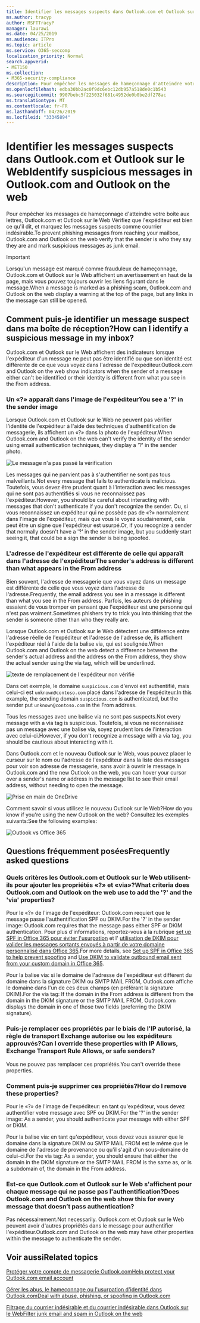 ```yaml
---
title: Identifier les messages suspects dans Outlook.com et Outlook sur le Web
ms.author: tracyp
author: MSFTTracyP
manager: laurawi
ms.date: 04/25/2019
ms.audience: ITPro
ms.topic: article
ms.service: O365-seccomp
localization_priority: Normal
search.appverid:
- MET150
ms.collection:
- M365-security-compliance
description: Pour empêcher les messages de hameçonnage d'atteindre votre boîte aux lettres, Outlook.com et Outlook sur le Web Vérifiez que l'expéditeur est bien ce qu'il dit, et marquez les messages suspects comme courrier indésirable.
ms.openlocfilehash: edba30bb2ac0f9dc6ebc12db957a518de0c1b543
ms.sourcegitcommit: 9907bebc5f225032f681c4952de0b0be2df278ac
ms.translationtype: MT
ms.contentlocale: fr-FR
ms.lasthandoff: 04/26/2019
ms.locfileid: "33345894"
---
```

# <a name="identify-suspicious-messages-in-outlookcom-and-outlook-on-the-web"></a><span data-ttu-id="7b525-103">Identifier les messages suspects dans Outlook.com et Outlook sur le Web</span><span class="sxs-lookup"><span data-stu-id="7b525-103">Identify suspicious messages in Outlook.com and Outlook on the web</span></span>

<span data-ttu-id="7b525-104">Pour empêcher les messages de hameçonnage d'atteindre votre boîte aux lettres, Outlook.com et Outlook sur le Web Vérifiez que l'expéditeur est bien ce qu'il dit, et marquez les messages suspects comme courrier indésirable.</span><span class="sxs-lookup"><span data-stu-id="7b525-104">To prevent phishing messages from reaching your mailbox, Outlook.com and Outlook on the web verify that the sender is who they say they are and mark suspicious messages as junk email.</span></span>

> [!IMPORTANT]
> <span data-ttu-id="7b525-105">Lorsqu'un message est marqué comme frauduleux de hameçonnage, Outlook.com et Outlook sur le Web affichent un avertissement en haut de la page, mais vous pouvez toujours ouvrir les liens figurant dans le message.</span><span class="sxs-lookup"><span data-stu-id="7b525-105">When a message is marked as a phishing scam, Outlook.com and Outlook on the web display a warning at the top of the page, but any links in the message can still be opened.</span></span>

## <a name="how-can-i-identify-a-suspicious-message-in-my-inbox"></a><span data-ttu-id="7b525-106">Comment puis-je identifier un message suspect dans ma boîte de réception?</span><span class="sxs-lookup"><span data-stu-id="7b525-106">How can I identify a suspicious message in my inbox?</span></span>

<span data-ttu-id="7b525-107">Outlook.com et Outlook sur le Web affichent des indicateurs lorsque l'expéditeur d'un message ne peut pas être identifié ou que son identité est différente de ce que vous voyez dans l'adresse de l'expéditeur.</span><span class="sxs-lookup"><span data-stu-id="7b525-107">Outlook.com and Outlook on the web show indicators when the sender of a message either can't be identified or their identity is different from what you see in the From address.</span></span>

### <a name="you-see-a--in-the-sender-image"></a><span data-ttu-id="7b525-108">Un «?» apparaît dans l'image de l'expéditeur</span><span class="sxs-lookup"><span data-stu-id="7b525-108">You see a '?' in the sender image</span></span>

<span data-ttu-id="7b525-109">Lorsque Outlook.com et Outlook sur le Web ne peuvent pas vérifier l'identité de l'expéditeur à l'aide des techniques d'authentification de messagerie, ils affichent un «?» dans la photo de l'expéditeur.</span><span class="sxs-lookup"><span data-stu-id="7b525-109">When Outlook.com and Outlook on the web can't verify the identity of the sender using email authentication techniques, they display a '?' in the sender photo.</span></span>

![Le message n'a pas passé la vérification](media/message-did-not-pass-verification.jpg)

<span data-ttu-id="7b525-111">Les messages qui ne parvient pas à s'authentifier ne sont pas tous malveillants.</span><span class="sxs-lookup"><span data-stu-id="7b525-111">Not every message that fails to authenticate is malicious.</span></span> <span data-ttu-id="7b525-112">Toutefois, vous devez être prudent quant à l'interaction avec les messages qui ne sont pas authentifiés si vous ne reconnaissez pas l'expéditeur.</span><span class="sxs-lookup"><span data-stu-id="7b525-112">However, you should be careful about interacting with messages that don't authenticate if you don't recognize the sender.</span></span> <span data-ttu-id="7b525-113">Ou, si vous reconnaissez un expéditeur qui ne possède pas de «?» normalement dans l'image de l'expéditeur, mais que vous le voyez soudainement, cela peut être un signe que l'expéditeur est usurpé.</span><span class="sxs-lookup"><span data-stu-id="7b525-113">Or, if you recognize a sender that normally doesn't have a '?' in the sender image, but you suddenly start seeing it, that could be a sign the sender is being spoofed.</span></span>

### <a name="the-senders-address-is-different-than-what-appears-in-the-from-address"></a><span data-ttu-id="7b525-114">L'adresse de l'expéditeur est différente de celle qui apparaît dans l'adresse de l'expéditeur</span><span class="sxs-lookup"><span data-stu-id="7b525-114">The sender's address is different than what appears in the From address</span></span>

<span data-ttu-id="7b525-115">Bien souvent, l'adresse de messagerie que vous voyez dans un message est différente de celle que vous voyez dans l'adresse de l'adresse.</span><span class="sxs-lookup"><span data-stu-id="7b525-115">Frequently, the email address you see in a message is different than what you see in the From address.</span></span> <span data-ttu-id="7b525-116">Parfois, les auteurs de phishing essaient de vous tromper en pensant que l'expéditeur est une personne qui n'est pas vraiment.</span><span class="sxs-lookup"><span data-stu-id="7b525-116">Sometimes phishers try to trick you into thinking that the sender is someone other than who they really are.</span></span>

<span data-ttu-id="7b525-117">Lorsque Outlook.com et Outlook sur le Web détectent une différence entre l'adresse réelle de l'expéditeur et l'adresse de l'adresse de, ils affichent l'expéditeur réel à l'aide de la balise via, qui est soulignée.</span><span class="sxs-lookup"><span data-stu-id="7b525-117">When Outlook.com and Outlook on the web detect a difference between the sender's actual address and the address on the From address, they show the actual sender using the via tag, which will be underlined.</span></span>

![texte de remplacement de l'expéditeur non vérifié](media/unverified-sender-feature1.png)

<span data-ttu-id="7b525-119">Dans cet exemple, le domaine `suspicious.com` d'envoi est authentifié, mais celui-ci est `unknown@contoso.com` placé dans l'adresse de l'expéditeur.</span><span class="sxs-lookup"><span data-stu-id="7b525-119">In this example, the sending domain `suspicious.com` is authenticated, but the sender put `unknown@contoso.com` in the From address.</span></span>

<span data-ttu-id="7b525-120">Tous les messages avec une balise via ne sont pas suspects.</span><span class="sxs-lookup"><span data-stu-id="7b525-120">Not every message with a via tag is suspicious.</span></span> <span data-ttu-id="7b525-121">Toutefois, si vous ne reconnaissez pas un message avec une balise via, soyez prudent lors de l'interaction avec celui-ci.</span><span class="sxs-lookup"><span data-stu-id="7b525-121">However, if you don't recognize a message with a via tag, you should be cautious about interacting with it.</span></span>

<span data-ttu-id="7b525-122">Dans Outlook.com et le nouveau Outlook sur le Web, vous pouvez placer le curseur sur le nom ou l'adresse de l'expéditeur dans la liste des messages pour voir son adresse de messagerie, sans avoir à ouvrir le message.</span><span class="sxs-lookup"><span data-stu-id="7b525-122">In Outlook.com and the new Outlook on the web, you can hover your cursor over a sender's name or address in the message list to see their email address, without needing to open the message.</span></span>

![Prise en main de OneDrive](media/get-started-with-onedrive-message.png)

<span data-ttu-id="7b525-124">Comment savoir si vous utilisez le nouveau Outlook sur le Web?</span><span class="sxs-lookup"><span data-stu-id="7b525-124">How do you know if you're using the new Outlook on the web?</span></span> <span data-ttu-id="7b525-125">Consultez les exemples suivants:</span><span class="sxs-lookup"><span data-stu-id="7b525-125">See the following examples:</span></span>

![Outlook vs Office 365](media/outlook-vs-outlook365.png)

## <a name="frequently-asked-questions"></a><span data-ttu-id="7b525-127">Questions fréquemment posées</span><span class="sxs-lookup"><span data-stu-id="7b525-127">Frequently asked questions</span></span>

### <a name="what-criteria-does-outlookcom-and-outlook-on-the-web-use-to-add-the--and-the-via-properties"></a><span data-ttu-id="7b525-128">Quels critères les Outlook.com et Outlook sur le Web utilisent-ils pour ajouter les propriétés «?» et «via»?</span><span class="sxs-lookup"><span data-stu-id="7b525-128">What criteria does Outlook.com and Outlook on the web use to add the '?' and the 'via' properties?</span></span>

<span data-ttu-id="7b525-129">Pour le «?» de l'image de l'expéditeur: Outlook.com requiert que le message passe l'authentification SPF ou DKIM.</span><span class="sxs-lookup"><span data-stu-id="7b525-129">For the '?' in the sender image:  Outlook.com requires that the message pass either SPF or DKIM authentication.</span></span> <span data-ttu-id="7b525-130">Pour plus d'informations, reportez-vous à la rubrique [set up SPF in Office 365 pour éviter l'usurpation](set-up-spf-in-office-365-to-help-prevent-spoofing.md) et l' [utilisation de DKIM pour valider les messages sortants envoyés à partir de votre domaine personnalisé dans Office 365](use-dkim-to-validate-outbound-email.md).</span><span class="sxs-lookup"><span data-stu-id="7b525-130">For more details, see [Set up SPF in Office 365 to help prevent spoofing](set-up-spf-in-office-365-to-help-prevent-spoofing.md) and [Use DKIM to validate outbound email sent from your custom domain in Office 365](use-dkim-to-validate-outbound-email.md).</span></span>

<span data-ttu-id="7b525-131">Pour la balise via: si le domaine de l'adresse de l'expéditeur est différent du domaine dans la signature DKIM ou SMTP MAIL FROM, Outlook.com affiche le domaine dans l'un de ces deux champs (en préférant la signature DKIM).</span><span class="sxs-lookup"><span data-stu-id="7b525-131">For the via tag: If the domain in the From address is different from the domain in the DKIM signature or the SMTP MAIL FROM, Outlook.com displays the domain in one of those two fields (preferring the DKIM signature).</span></span>

### <a name="can-i-override-these-properties-with-ip-allows-exchange-transport-rule-allows-or-safe-senders"></a><span data-ttu-id="7b525-132">Puis-je remplacer ces propriétés par le biais de l'IP autorisé, la règle de transport Exchange autorise ou les expéditeurs approuvés?</span><span class="sxs-lookup"><span data-stu-id="7b525-132">Can I override these properties with IP Allows, Exchange Transport Rule Allows, or safe senders?</span></span>

<span data-ttu-id="7b525-133">Vous ne pouvez pas remplacer ces propriétés.</span><span class="sxs-lookup"><span data-stu-id="7b525-133">You can't override these properties.</span></span>

### <a name="how-do-i-remove-these-properties"></a><span data-ttu-id="7b525-134">Comment puis-je supprimer ces propriétés?</span><span class="sxs-lookup"><span data-stu-id="7b525-134">How do I remove these properties?</span></span>

<span data-ttu-id="7b525-135">Pour le «?» de l'image de l'expéditeur: en tant qu'expéditeur, vous devez authentifier votre message avec SPF ou DKIM.</span><span class="sxs-lookup"><span data-stu-id="7b525-135">For the '?' in the sender image: As a sender, you should authenticate your message with either SPF or DKIM.</span></span>

<span data-ttu-id="7b525-136">Pour la balise via: en tant qu'expéditeur, vous devez vous assurer que le domaine dans la signature DKIM ou SMTP MAIL FROM est le même que le domaine de l'adresse de provenance ou qu'il s'agit d'un sous-domaine de celui-ci.</span><span class="sxs-lookup"><span data-stu-id="7b525-136">For the via tag: As a sender, you should ensure that either the domain in the DKIM signature or the SMTP MAIL FROM is the same as, or is a subdomain of, the domain in the From address.</span></span>

### <a name="does-outlookcom-and-outlook-on-the-web-show-this-for-every-message-that-doesnt-pass-authentication"></a><span data-ttu-id="7b525-137">Est-ce que Outlook.com et Outlook sur le Web s'affichent pour chaque message qui ne passe pas l'authentification?</span><span class="sxs-lookup"><span data-stu-id="7b525-137">Does Outlook.com and Outlook on the web show this for every message that doesn’t pass authentication?</span></span>

<span data-ttu-id="7b525-138">Pas nécessairement.</span><span class="sxs-lookup"><span data-stu-id="7b525-138">Not necessarily.</span></span> <span data-ttu-id="7b525-139">Outlook.com et Outlook sur le Web peuvent avoir d'autres propriétés dans le message pour authentifier l'expéditeur.</span><span class="sxs-lookup"><span data-stu-id="7b525-139">Outlook.com and Outlook on the web may have other properties within the message to authenticate the sender.</span></span>

## <a name="related-topics"></a><span data-ttu-id="7b525-140">Voir aussi</span><span class="sxs-lookup"><span data-stu-id="7b525-140">Related topics</span></span>

[<span data-ttu-id="7b525-141">Protéger votre compte de messagerie Outlook.com</span><span class="sxs-lookup"><span data-stu-id="7b525-141">Help protect your Outlook.com email account</span></span>](https://support.office.com/article/a4f20fc5-4307-4ece-8231-6d4d4bd8a9ba)

[<span data-ttu-id="7b525-142">Gérer les abus, le hameçonnage ou l'usurpation d'identité dans Outlook.com</span><span class="sxs-lookup"><span data-stu-id="7b525-142">Deal with abuse, phishing, or spoofing in Outlook.com</span></span>](https://support.office.com/article/0d882ea5-eedc-4bed-aebc-079ffa1105a3)

[<span data-ttu-id="7b525-143">Filtrage du courrier indésirable et du courrier indésirable dans Outlook sur le Web</span><span class="sxs-lookup"><span data-stu-id="7b525-143">Filter junk email and spam in Outlook on the web</span></span>](https://support.office.com/article/db786e79-54e2-40cc-904f-d89d57b7f41d)

